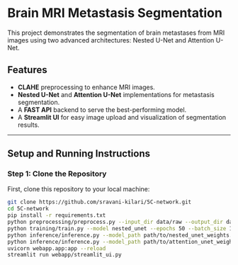 # Brain MRI Metastasis Segmentation

This project demonstrates the segmentation of brain metastases from MRI images using two advanced architectures: Nested U-Net and Attention U-Net.

## Features
- **CLAHE** preprocessing to enhance MRI images.
- **Nested U-Net** and **Attention U-Net** implementations for metastasis segmentation.
- A **FAST API** backend to serve the best-performing model.
- A **Streamlit UI** for easy image upload and visualization of segmentation results.

---

## Setup and Running Instructions

### Step 1: Clone the Repository

First, clone this repository to your local machine:

```bash
git clone https://github.com/sravani-kilari/5C-network.git
cd 5C-network
pip install -r requirements.txt
python preprocessing/preprocess.py --input_dir data/raw --output_dir data/preprocessed
python training/train.py --model nested_unet --epochs 50 --batch_size 16 --lr 0.001 --device cuda
python inference/inference.py --model_path path/to/nested_unet_weights.pth --model nested_unet --input_image path/to/input_image.png --output_image path/to/output_mask.png
python inference/inference.py --model_path path/to/attention_unet_weights.pth --model attention_unet --input_image path/to/input_image.png --output_image path/to/output_mask.png
uvicorn webapp.app:app --reload
streamlit run webapp/streamlit_ui.py


